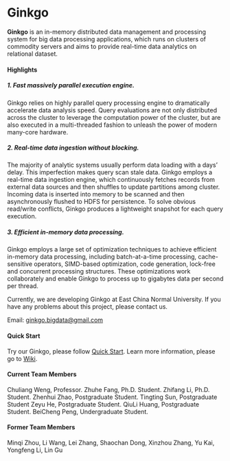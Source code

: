 
# Ginkgo

**Ginkgo** is an in-memory distributed data management and processing system for big data processing applications, which runs on clusters of commodity servers and aims to provide real-time data analytics on relational dataset. 

#### Highlights

##### 1. Fast massively parallel execution engine.

Ginkgo relies on highly parallel query processing engine to dramatically accelerate data analysis speed. Query evaluations are not only distributed across the cluster to leverage the computation power of the cluster, but are also executed in a multi-threaded fashion to unleash the power of modern many-core hardware.

##### 2. Real-time data ingestion without blocking.

The majority of analytic systems usually perform data loading with a days’ delay. This imperfection makes query scan stale data. Ginkgo employs a real-time data ingestion engine, which continuously fetches records from external data sources and then shuffles to update partitions among cluster. Incoming data is inserted into memory to be scanned and then asynchronously flushed to HDFS for persistence. To solve obvious read/write conflicts, Ginkgo produces a lightweight snapshot for each query execution.

##### 3. Efficient in-memory data processing.

Ginkgo employs a large set of optimization techniques to achieve efficient in-memory data processing, including batch-at-a-time processing, cache-sensitive operators, SIMD-based optimization, code generation, lock-free and concurrent processing structures. These optimizations work collaborately and enable Ginkgo to process up to gigabytes data per second per thread.


Currently, we are developing Ginkgo at East China Normal University. If you have any problems about this project, please contact us.

Email: ginkgo.bigdata@gmail.com

#### Quick Start
Try our Ginkgo, please follow [Quick Start](https://github.com/daseECNU/Ginkgo/wiki/Installation-steps).
Learn more information, please go to [Wiki](https://github.com/daseECNU/Ginkgo/wiki/home).

#### Current Team Members

Chuliang Weng, Professor.
Zhuhe Fang, Ph.D. Student.
Zhifang Li, Ph.D. Student.
Zhenhui Zhao, Postgraduate Student.
Tingting Sun, Postgraduate Student
Zeyu He, Postgraduate Student.
QiuLi Huang, Postgraduate Student.
BeiCheng Peng, Undergraduate Student.

#### Former Team Members
Minqi Zhou, Li Wang, Lei Zhang, Shaochan Dong, Xinzhou Zhang, Yu Kai, Yongfeng Li, Lin Gu



